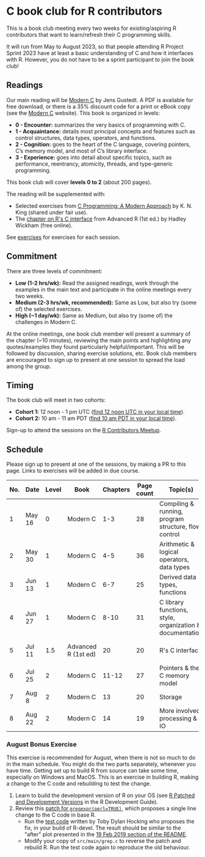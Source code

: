 # C book club for R contributors

This is a book club meeting every two weeks for existing/aspiring R contributors that want to learn/refresh their C programming skills.

It will run from May to August 2023, so that people attending R Project Sprint 2023 have at least a basic understanding of C and how it interfaces with R. 
However, you do not have to be a sprint participant to join the book club!

## Readings

Our main reading will be [Modern C](https://gustedt.gitlabpages.inria.fr/modern-c/) by Jens Gustedt. A PDF is available for free download, or there is a 35% discount code for a print or eBook copy (see the [Modern C](https://gustedt.gitlabpages.inria.fr/modern-c/) website). This book is organized in levels: 

 - **0 - Encounter:** summarizes the very basics of programming with C.
 - **1 - Acquaintance:** details most principal concepts and features such as control structures, data types, operators, and functions.
 - **2 - Cognition:** goes to the heart of the C language, covering pointers, C’s memory model, and most of C’s library interface. 
 - **3 - Experience:** goes into detail about specific topics, such as performance, reentrancy, atomicity, threads, and type-generic programming. 
 
This book club will cover **levels 0 to 2** (about 200 pages).
 
The reading will be supplemented with:

 - Selected exercises from [C Programming: A Modern Approach](http://knking.com/books/c2/) by K. N. King (shared under fair use).
 - The [chapter on R's C interface](http://adv-r.had.co.nz/C-interface.html) from Advanced R (1st ed.) by Hadley Wickham (free online).
 
See [exercises](/exercises) for exercises for each session.

## Commitment

There are three levels of commitment:

- **Low (1-2 hrs/wk):** Read the assigned readings, work through the examples in the main text and participate in the online meetings every two weeks.
- **Medium (2-3 hrs/wk, recommended):** Same as Low, but also try (some of) the selected exercises.
- **High (~1 day/wk):** Same as Medium, but also try (some of) the challenges in Modern C.

At the online meetings, one book club member will present a summary of the chapter (~10 minutes), reviewing the main points and highlighting any quotes/examples they found particularly helpful/important. This will be followed by discussion, sharing exercise solutions, etc. 
Book club members are encouraged to sign up to present at one session to spread the load among the group.

## Timing

The book club will meet in two cohorts:

-   **Cohort 1:** 12 noon - 1 pm UTC ([find 12 noon UTC in your local time](https://everytimezone.com/s/b3dd06ec)).
-   **Cohort 2:** 10 am - 11 am PDT ([find 10 am PDT in your local time](https://everytimezone.com/s/1dd66f3f)).

Sign-up to attend the sessions on the [R Contributors Meetup](https://www.meetup.com/r-contributors/events/).

## Schedule

Please sign up to present at one of the sessions, by making a PR to this page. Links to exercises will be added in due course.

| No. | Date      | Level | Book                | Chapters | Page count | Topic(s)                                                 | Cohort 1 Presenter | Cohort 2 Presenter |
|-----|-----------|-------|---------------------|----------|------------|----------------------------------------------------------|--------------------|--------------------|
| 1   | May 16    | 0     | Modern C            | 1-3      | 28         | Compiling & running, program structure, flow control     | Heather Turner     |                    |
| 2   | May 30    | 1     | Modern C            | 4-5      | 36         | Arithmetic & logical operators, data types               | Trang Le           |                    |
| 3   | Jun 13    | 1     | Modern C            | 6-7      | 25         | Derived data types, functions                            |                    | Elio Campitelli    |
| 4   | Jun 27    | 1     | Modern C            | 8-10     | 31         | C library functions, style, organization & documentation | María Nanton       |                    |
| 5   | Jul 11    | 1.5   | Advanced R (1st ed) | 20       | 20         | R's C interface                                          | Roberto Villegas-Diaz |                 |
| 6   | Jul 25    | 2     | Modern C            | 11-12    | 27         | Pointers & the C memory model                            | Malcolm Barrett    |                    |
| 7   | Aug 8     | 2     | Modern C            | 13       | 20         | Storage                                                  | Ivan Krylov        |                    |
| 8   | Aug 22    | 2     | Modern C            | 14       | 19         | More involved processing & IO                            |                    |                    |       |

### August Bonus Exercise

This exercise is recommended for August, when there is not so much to do in the main schedule. You might do the two parts separately, whenever you have time. Getting set up to build R from source can take some time, especially on Windows and MacOS. This is an exercise in building R, making a change to the C code and rebuilding to test the change.

1. Learn to build the development version of R on your OS (see [R Patched and Development Versions](https://contributor.r-project.org/rdevguide/GetStart.html) in the R Development Guide).
2. Review this [patch for `gregexpr(perl=TRUE)`](https://stat.ethz.ch/pipermail/r-devel/2019-February/077315.html), which proposes a single line change to the C code in base R. 
    - Run the [test code](https://github.com/tdhock/namedCapture-article/blob/master/figure-trackDb-Ronly.R) written by Toby Dylan Hocking who proposes the fix, in your build of R-devel. The result should be similar to the "after" plot presented in the [19 Feb 2019 section of the README](https://github.com/tdhock/namedCapture-article/#19-feb-2019). 
    - Modify your copy of `src/main/grep.c` to reverse the patch and rebuild R. Run the test code again to reproduce the old behaviour.
